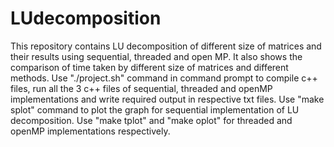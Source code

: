 # LUdecomposition
This repository contains LU decomposition of different size of matrices and their results using sequential, threaded and open MP. It also shows the comparison of time taken by different size of matrices and different methods. 
Use "./project.sh" command in command prompt to compile c++ files, run all the 3 c++ files of sequential, threaded and openMP implementations and write required output in respective txt files.
Use "make splot" command to plot the graph for sequential implementation of LU decomposition.
Use "make tplot" and "make oplot" for threaded and openMP implementations respectively.
